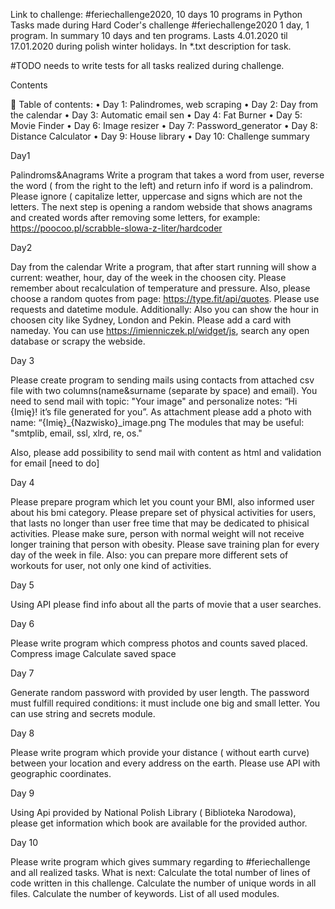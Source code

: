 Link to challenge: 
#feriechallenge2020, 10 days 10 programs in Python 
Tasks made during Hard Coder's challenge #feriechallenge2020 1 day, 1 program. In summary 10 days and ten programs. Lasts 4.01.2020 til 17.01.2020 during polish winter holidays. In *.txt description for task.

#TODO needs to write tests for all tasks realized during challenge. 

Contents 

📖 Table of contents:
• Day 1: Palindromes, web scraping
• Day 2: Day from the calendar 
• Day 3: Automatic email sen
• Day 4: Fat Burner
• Day 5: Movie Finder
• Day 6: Image resizer
• Day 7: Password_generator
• Day 8: Distance Calculator
• Day 9:  House library
• Day 10: Challenge summary 

Day1 

Palindroms&Anagrams 
Write a program that takes a word from user, reverse the word ( from the right to the left)  and return info if word is a palindrom.  Please ignore ( capitalize letter, uppercase and signs which are not  the letters.  The next step is opening a random webside that shows anagrams and created words after removing some letters, for example: https://poocoo.pl/scrabble-slowa-z-liter/hardcoder 

Day2 

Day from the calendar 
Write a program,  that after start running will show a current: weather, hour, day of the week in the choosen city. Please remember about recalculation of  temperature and  pressure. Also, please choose a random quotes from page:  https://type.fit/api/quotes. 
Please use requests and datetime module. 
Additionally: 
Also you can  show   the hour in choosen city like Sydney, London and Pekin. 
Please add  a card with nameday. You can use https://imienniczek.pl/widget/js, search any open database  or scrapy the webside. 

Day 3 

Please create program to sending mails using contacts from attached csv file with two columns(name&surname (separate by space)  and email). 
You need to send mail with topic: "Your image"  and personalize notes: “Hi {Imię}! it’s file generated for you”.  As attachment please add a photo with name: “{Imię}_{Nazwisko}_image.png
The modules that may be useful: "smtplib, email, ssl, xlrd, re, os." 

Also,  please add possibility to send mail with content as html and validation for email [need to do] 

Day 4 

Please prepare program which let you count your BMI, also  informed user about  his bmi category. Please prepare set of physical activities for users, that lasts no longer than user free time  that  may be dedicated to phisical activities. 
Please make sure,  person with normal weight  will not receive longer  training that person with obesity.  Please save training plan  for every day of the week  in file. 
Also: you can prepare more different sets of workouts for user, not only one kind of activities.

Day 5

Using  API please find info about all the parts of movie that a user searches.

Day 6 

Please write program which compress photos and counts saved placed. 
Compress image
Calculate saved space

Day 7 

Generate random password with provided by user length.  The password must fulfill  required conditions: it must include one big and small letter. You can use  string and secrets module. 

Day 8 

Please write program which provide your distance ( without earth curve) between your location and every address on the earth. 
Please use API with geographic coordinates. 

Day 9 

Using Api  provided by National Polish Library ( Biblioteka Narodowa), please get information which book are available for the provided author. 

Day 10 

Please write  program which  gives summary regarding to #feriechallenge  and all realized tasks. 
What is next: 
Calculate the total number of lines of code written in this challenge.
Calculate the number of unique words in all files.
Calculate the number of keywords.
List  of all used modules. 

